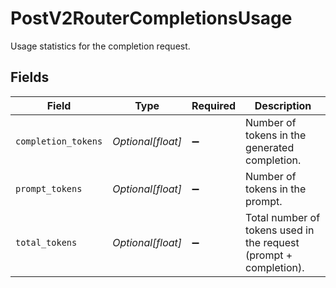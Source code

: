 # PostV2RouterCompletionsUsage

Usage statistics for the completion request.


## Fields

| Field                                                             | Type                                                              | Required                                                          | Description                                                       |
| ----------------------------------------------------------------- | ----------------------------------------------------------------- | ----------------------------------------------------------------- | ----------------------------------------------------------------- |
| `completion_tokens`                                               | *Optional[float]*                                                 | :heavy_minus_sign:                                                | Number of tokens in the generated completion.                     |
| `prompt_tokens`                                                   | *Optional[float]*                                                 | :heavy_minus_sign:                                                | Number of tokens in the prompt.                                   |
| `total_tokens`                                                    | *Optional[float]*                                                 | :heavy_minus_sign:                                                | Total number of tokens used in the request (prompt + completion). |